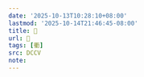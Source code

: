 ```yaml
---
date: '2025-10-13T10:28:10+08:00'
lastmod: '2025-10-14T21:46:45-08:00'
title: 􁫔
url: 􁫔
tags: [衢]
src: DCCV
note:
---
```

